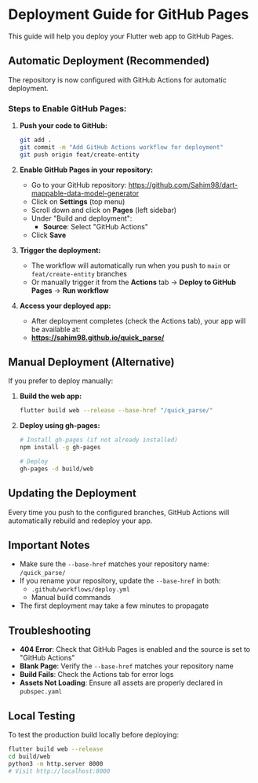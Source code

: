 # Deployment Guide for GitHub Pages

This guide will help you deploy your Flutter web app to GitHub Pages.

## Automatic Deployment (Recommended)

The repository is now configured with GitHub Actions for automatic deployment.

### Steps to Enable GitHub Pages:

1. **Push your code to GitHub:**
   ```bash
   git add .
   git commit -m "Add GitHub Actions workflow for deployment"
   git push origin feat/create-entity
   ```

2. **Enable GitHub Pages in your repository:**
   - Go to your GitHub repository: https://github.com/Sahim98/dart-mappable-data-model-generator
   - Click on **Settings** (top menu)
   - Scroll down and click on **Pages** (left sidebar)
   - Under "Build and deployment":
     - **Source**: Select "GitHub Actions"
   - Click **Save**

3. **Trigger the deployment:**
   - The workflow will automatically run when you push to `main` or `feat/create-entity` branches
   - Or manually trigger it from the **Actions** tab → **Deploy to GitHub Pages** → **Run workflow**

4. **Access your deployed app:**
   - After deployment completes (check the Actions tab), your app will be available at:
   - **https://sahim98.github.io/quick_parse/**

## Manual Deployment (Alternative)

If you prefer to deploy manually:

1. **Build the web app:**
   ```bash
   flutter build web --release --base-href "/quick_parse/"
   ```

2. **Deploy using gh-pages:**
   ```bash
   # Install gh-pages (if not already installed)
   npm install -g gh-pages
   
   # Deploy
   gh-pages -d build/web
   ```

## Updating the Deployment

Every time you push to the configured branches, GitHub Actions will automatically rebuild and redeploy your app.

## Important Notes

- Make sure the `--base-href` matches your repository name: `/quick_parse/`
- If you rename your repository, update the `--base-href` in both:
  - `.github/workflows/deploy.yml`
  - Manual build commands
- The first deployment may take a few minutes to propagate

## Troubleshooting

- **404 Error**: Check that GitHub Pages is enabled and the source is set to "GitHub Actions"
- **Blank Page**: Verify the `--base-href` matches your repository name
- **Build Fails**: Check the Actions tab for error logs
- **Assets Not Loading**: Ensure all assets are properly declared in `pubspec.yaml`

## Local Testing

To test the production build locally before deploying:

```bash
flutter build web --release
cd build/web
python3 -m http.server 8000
# Visit http://localhost:8000
```


